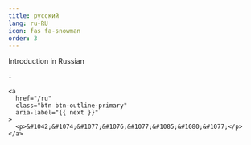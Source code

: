 ```yaml
---
title: русский
lang: ru-RU
icon: fas fa-snowman
order: 3
---
```


Introduction in Russian











<nav class="post-navigation d-flex justify-content-between" aria-label="Post Navigation">
    <div class="btn btn-outline-primary disabled" aria-label="{{ previous }}">
      <p>-</p>
    </div>

    <a
      href="/ru"
      class="btn btn-outline-primary"
      aria-label="{{ next }}"
    >
      <p>&#1042;&#1074;&#1077;&#1076;&#1077;&#1085;&#1080;&#1077;</p>
    </a>
</nav>
